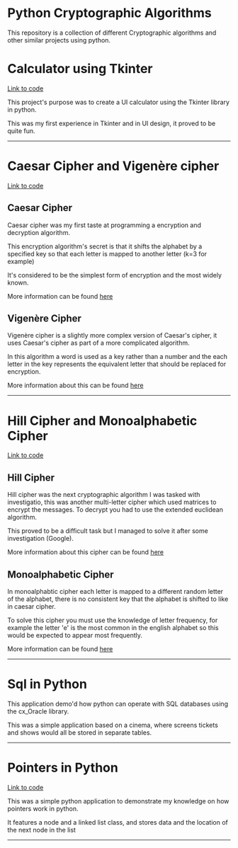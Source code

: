 # Python Cryptographic Algorithms

This repository is a collection of different Cryptographic algorithms and other similar projects using python.

# Calculator using Tkinter
[Link to code](./Daniel-Simons_C17371946_LabSheet1-Calculator.py)

This project's purpose was to create a UI calculator using the Tkinter library in python.

This was my first experience in Tkinter and in UI design, it proved to be quite fun.

----
# Caesar Cipher and Vigenère cipher
[Link to code](./Daniel-Simons_C17371946_LabSheet2.py)

## Caesar Cipher
Caesar cipher was my first taste at programming a encryption and decryption algorithm.

This encryption algorithm's secret is that it shifts the alphabet by a specified key so that each letter is mapped to another letter (k=3 for example)

It's considered to be the simplest form of encryption and the most widely known. 

More information can be found [here](https://en.wikipedia.org/wiki/Caesar_cipher)

## Vigenère Cipher

Vigenère cipher is a slightly more complex version of Caesar's cipher, it uses Caesar's cipher as part of a more complicated algorithm.

In this algorithm a word is used as a key rather than a number and the each letter in the key represents the equivalent letter that should be replaced for encryption.

More information about this can be found [here](https://en.wikipedia.org/wiki/Vigen%C3%A8re_cipher)
 
----
# Hill Cipher and Monoalphabetic Cipher
[Link to code](./Daniel-Simons_C17371946_LabSheet3.py)

## Hill Cipher

Hill cipher was the next cryptographic algorithm I was tasked with investigatio, this was another multi-letter cipher which used matrices to encrypt the messages.
To decrypt you had to use the extended euclidean algorithm.

This proved to be a difficult task but I managed to solve it after some investigation (Google).

More information about this cipher can be found [here](https://en.wikipedia.org/wiki/Hill_cipher)


## Monoalphabetic Cipher

In monoalphabtic cipher each letter is mapped to a different random letter of the alphabet, there is no consistent key that the alphabet is shifted to like in caesar cipher.

To solve this cipher you must use the knowledge of letter frequency, for example the letter 'e' is the most common in the english alphabet so this would be expected to appear most frequently.

More information can be found [here](https://en.wikipedia.org/wiki/Substitution_cipher)

----
# Sql in Python

This application demo'd how python can operate with SQL databases using the cx_Oracle library.

This was a simple application based on a cinema, where screens tickets and shows would all be stored in separate tables.

----
# Pointers in Python
[Link to code](./pointersInPython.py)

This was a simple python application to demonstrate my knowledge on how pointers work in python.

It features a node and a linked list class, and stores data and the location of the next node in the list

----

